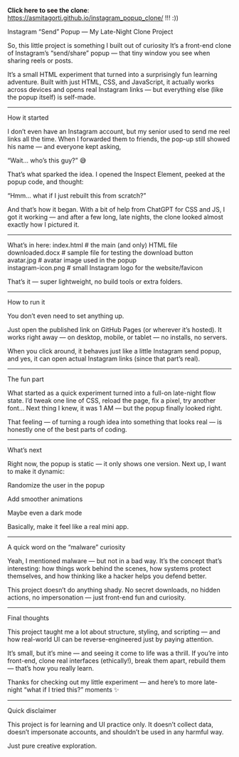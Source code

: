 **Click here to see the clone**:  https://asmitagorti.github.io/instagram_popup_clone/   !!! :))

Instagram “Send” Popup — My Late-Night Clone Project

So, this little project is something I built out of curiosity
It’s a front-end clone of Instagram’s “send/share” popup — that tiny window you see when sharing reels or posts.

It’s a small HTML experiment that turned into a surprisingly fun learning adventure.
Built with just HTML, CSS, and JavaScript, it actually works across devices and opens real Instagram links — but everything else (like the popup itself) is self-made.

-----------------------------------------------------------------------------------------------

How it started

I don’t even have an Instagram account, but my senior used to send me reel links all the time.
When I forwarded them to friends, the pop-up still showed his name — and everyone kept asking,

“Wait… who’s this guy?” 😅

That’s what sparked the idea.
I opened the Inspect Element, peeked at the popup code, and thought:

“Hmm… what if I just rebuilt this from scratch?”

And that’s how it began.
With a bit of help from ChatGPT for CSS and JS, I got it working —
and after a few long, late nights, the clone looked almost exactly how I pictured it.

-----------------------------------------------------------------------------------------------

What’s in here: 
index.html             # the main (and only) HTML file  
downloaded.docx        # sample file for testing the download button  
avatar.jpg             # avatar image used in the popup  
instagram-icon.png     # small Instagram logo for the website/favicon  


That’s it — super lightweight, no build tools or extra folders.

-----------------------------------------------------------------------------------------------

How to run it

You don’t even need to set anything up.

Just open the published link on GitHub Pages (or wherever it’s hosted).
It works right away — on desktop, mobile, or tablet — no installs, no servers.

When you click around, it behaves just like a little Instagram send popup,
and yes, it can open actual Instagram links (since that part’s real).

-----------------------------------------------------------------------------------------------

The fun part

What started as a quick experiment turned into a full-on late-night flow state.
I’d tweak one line of CSS, reload the page, fix a pixel, try another font…
Next thing I knew, it was 1 AM — but the popup finally looked right.

That feeling — of turning a rough idea into something that looks real —
is honestly one of the best parts of coding.

-----------------------------------------------------------------------------------------------

What’s next

Right now, the popup is static — it only shows one version.
Next up, I want to make it dynamic:

Randomize the user in the popup

Add smoother animations

Maybe even a dark mode

Basically, make it feel like a real mini app.

-----------------------------------------------------------------------------------------------

A quick word on the “malware” curiosity

Yeah, I mentioned malware — but not in a bad way.
It’s the concept that’s interesting: how things work behind the scenes,
how systems protect themselves, and how thinking like a hacker helps you defend better.

This project doesn’t do anything shady.
No secret downloads, no hidden actions, no impersonation — just front-end fun and curiosity.

-----------------------------------------------------------------------------------------------

Final thoughts

This project taught me a lot about structure, styling, and scripting —
and how real-world UI can be reverse-engineered just by paying attention.

It’s small, but it’s mine — and seeing it come to life was a thrill.
If you’re into front-end, clone real interfaces (ethically!), break them apart, rebuild them — that’s how you really learn.

Thanks for checking out my little experiment —
and here’s to more late-night “what if I tried this?” moments ✨

-----------------------------------------------------------------------------------------------

Quick disclaimer

This project is for learning and UI practice only.
It doesn’t collect data, doesn’t impersonate accounts,
and shouldn’t be used in any harmful way.

Just pure creative exploration.
